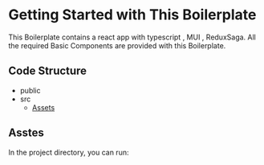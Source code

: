 # Getting Started with This Boilerplate

This Boilerplate contains a react app with typescript , MUI , ReduxSaga.
All the required Basic Components are provided with this Boilerplate.

## Code Structure

- public
- src
  - [Assets](#asstes)

## Asstes

In the project directory, you can run:
